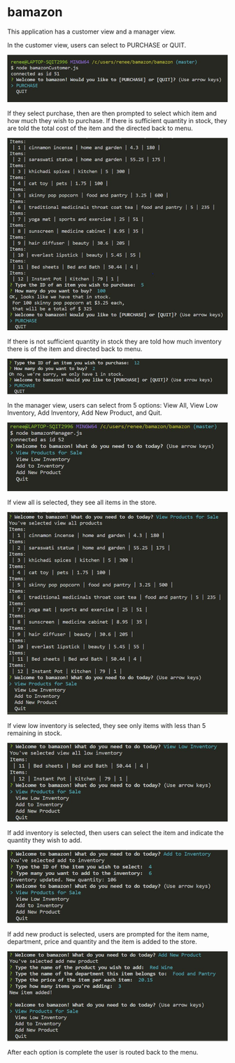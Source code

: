 # bamazon

This application has a customer view and a manager view.

In the customer view, users can select to PURCHASE or QUIT. 

![Customer view, first prompt](https://github.com/reneelpetit/bamazon/blob/master/screenshots/customerViewFirstPrompt.JPG) 

If they select purchase, then are then prompted to select which item and how much they wish to purchase. If there is sufficient quantity in stock, they are told the total cost of the item and the directed back to menu.

![Customer view, purchase item](https://github.com/reneelpetit/bamazon/blob/master/screenshots/customerViewPurchasePrompts.JPG) 

If there is not sufficient quantity in stock they are told how much inventory there is of the item and directed back to menu. 

![Customer view, not enough inventory](https://github.com/reneelpetit/bamazon/blob/master/screenshots/customerViewNotEnoughStock.JPG) 

In the manager view, users can select from 5 options: View All, View Low Inventory, Add Inventory, Add New Product, and Quit. 

![Manager view, first prompt](https://github.com/reneelpetit/bamazon/blob/master/screenshots/ManagerViewFirstPrompt.JPG) 

If view all is selected, they see all items in the store. 

![Manager view, view all item](https://github.com/reneelpetit/bamazon/blob/master/screenshots/ManagerViewAllProducts.JPG) 

If view low inventory is selected, they see only items with less than 5 remaining in stock. 

![Manager view, view low inventory](https://github.com/reneelpetit/bamazon/blob/master/screenshots/ManagerViewLowInventory.JPG) 

If add inventory is selected, then users can select the item and indicate the quantity they wish to add.

![Manager view, add inventory](https://github.com/reneelpetit/bamazon/blob/master/screenshots/ManagerAddInventory.JPG)

If add new product is selected, users are prompted for the item name, department, price and quantity and the item is added to the store. 

![Manager view, add new product](https://github.com/reneelpetit/bamazon/blob/master/screenshots/ManagerAddNewProduct.JPG) 

After each option is complete the user is routed back to the menu.